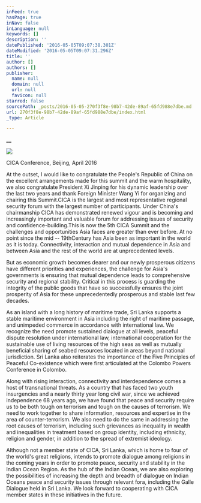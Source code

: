```yaml
---
inFeed: true
hasPage: true
inNav: false
inLanguage: null
keywords: []
description: ''
datePublished: '2016-05-05T09:07:38.301Z'
dateModified: '2016-05-05T09:07:31.296Z'
title: ''
author: []
authors: []
publisher:
  name: null
  domain: null
  url: null
  favicon: null
starred: false
sourcePath: _posts/2016-05-05-270f3f8e-98b7-42de-89af-65fd988e7dbe.md
url: 270f3f8e-98b7-42de-89af-65fd988e7dbe/index.html
_type: Article

---
```

**__**

![](https://the-grid-user-content.s3-us-west-2.amazonaws.com/fa266c1f-84bf-4d7c-8989-fc8824b8cfbf.jpg)

CICA Conference, Beijing, April 2016

At the outset, I would like to congratulate the People's Republic of China on the excellent arrangements made for this summit and the warm hospitality, we also congratulate President Xi Jinping for his dynamic leadership over the last two years and thank Foreign Minister Wang Yi for organizing and chairing this Summit.CICA is the largest and most representative regional security forum with the largest number of participants. Under China's chairmanship CICA has demonstrated renewed vigour and is becoming and increasingly important and valuable forum for addressing issues of security and confidence-building.This is now the 5th CICA Summit and the challenges and opportunities Asia faces are greater than ever before. At no point since the mid -- 19thCentury has Asia been as important in the world as it is today. Connectivity, interaction and mutual dependence in Asia and between Asia and the rest of the world are at unprecedented levels.

But as economic growth becomes dearer and our newly prosperous citizens have different priorities and experiences, the challenge for Asia's governments is ensuring that mutual dependence leads to comprehensive security and regional stability. Critical in this process is guarding the integrity of the public goods that have so successfully ensures the joint prosperity of Asia for these unprecedentedly prosperous and stable last few decades.

As an island with a long history of maritime trade, Sri Lanka supports a stable maritime environment in Asia including the right of maritime passage, and unimpeded commerce in accordance with international law. We recognize the need promote sustained dialogue at all levels, peaceful dispute resolution under international law, international cooperation for the sustainable use of living resources of the high seas as well as mutually beneficial sharing of seabed resources located in areas beyond national jurisdiction. Sri Lanka also reiterates the importance of the Five Principles of Peaceful Co-existence which were first articulated at the Colombo Powers Conference in Colombo.

Along with rising interaction, connectivity and interdependence comes a host of transnational threats. As a country that has faced two youth insurgencies and a nearly thirty year long civil war, since we achieved independence 68 years ago, we have found that peace and security require us to be both tough on terrorism and tough on the causes of terrorism. We need to work together to share information, resources and expertise in the area of counter-terrorism. We also need to do the same in addressing the root causes of terrorism, including such grievances as inequality in wealth and inequalities in treatment based on group identity, including ethnicity, religion and gender, in addition to the spread of extremist ideology.

Although not a member state of CICA, Sri Lanka, which is home to four of the world's great  religions, intends to promote dialogue among religions in the coming years in order to promote peace, security and stability in the Indian Ocean Region.   As the hub of the Indian Ocean, we are also exploring the possibilities of increasing the depth and breadth of dialogue on Indian Oceans peace and security issues through relevant fora, including the Galle Dialogue held in Sri Lanka.  We look forward to cooperating with CICA member states in these initiatives in the future.